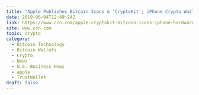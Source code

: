 ```yaml
---
title: "Apple Publishes Bitcoin Icons & ‘CryptoKit’; iPhone Crypto Wallet Coming?"
date: 2019-06-04T12:49:24Z
link: https://www.ccn.com/apple-cryptokit-bitcoin-icons-iphone-hardware-wallet?utm_medium=RSS&utm_source=hune
site: www.ccn.com
topic: crypto
category:
  - Bitcoin Technology
  - Bitcoin Wallets
  - Crypto
  - News
  - U.S. Business News
  - apple
  - TrustWallet
draft: false
---
```

